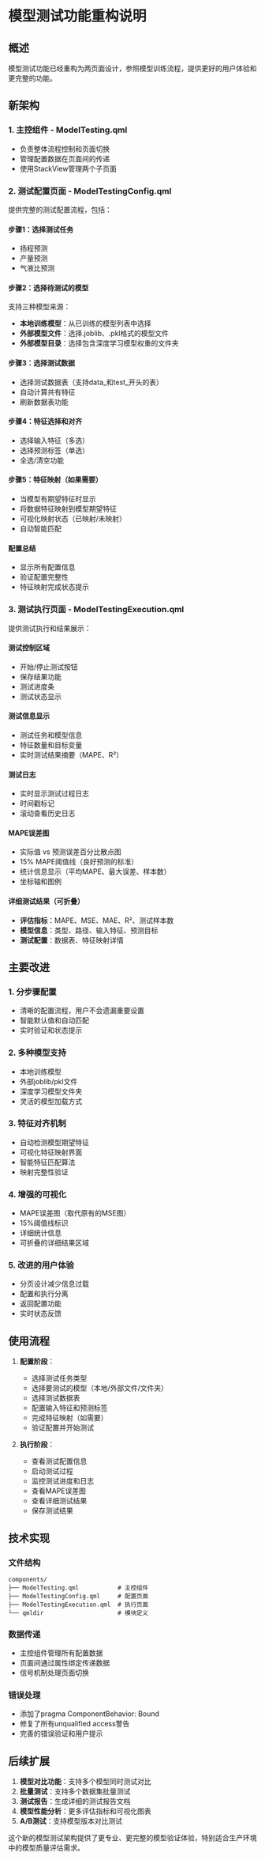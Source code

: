 # 模型测试功能重构说明

## 概述

模型测试功能已经重构为两页面设计，参照模型训练流程，提供更好的用户体验和更完整的功能。

## 新架构

### 1. 主控组件 - ModelTesting.qml
- 负责整体流程控制和页面切换
- 管理配置数据在页面间的传递
- 使用StackView管理两个子页面

### 2. 测试配置页面 - ModelTestingConfig.qml
提供完整的测试配置流程，包括：

#### 步骤1：选择测试任务
- 扬程预测
- 产量预测 
- 气液比预测

#### 步骤2：选择待测试的模型
支持三种模型来源：
- **本地训练模型**：从已训练的模型列表中选择
- **外部模型文件**：选择.joblib、.pkl格式的模型文件
- **外部模型目录**：选择包含深度学习模型权重的文件夹

#### 步骤3：选择测试数据
- 选择测试数据表（支持data_和test_开头的表）
- 自动计算共有特征
- 刷新数据表功能

#### 步骤4：特征选择和对齐
- 选择输入特征（多选）
- 选择预测标签（单选）
- 全选/清空功能

#### 步骤5：特征映射（如果需要）
- 当模型有期望特征时显示
- 将数据特征映射到模型期望特征
- 可视化映射状态（已映射/未映射）
- 自动智能匹配

#### 配置总结
- 显示所有配置信息
- 验证配置完整性
- 特征映射完成状态提示

### 3. 测试执行页面 - ModelTestingExecution.qml
提供测试执行和结果展示：

#### 测试控制区域
- 开始/停止测试按钮
- 保存结果功能
- 测试进度条
- 测试状态显示

#### 测试信息显示
- 测试任务和模型信息
- 特征数量和目标变量
- 实时测试结果摘要（MAPE、R²）

#### 测试日志
- 实时显示测试过程日志
- 时间戳标记
- 滚动查看历史日志

#### MAPE误差图
- 实际值 vs 预测误差百分比散点图
- 15% MAPE阈值线（良好预测的标准）
- 统计信息显示（平均MAPE、最大误差、样本数）
- 坐标轴和图例

#### 详细测试结果（可折叠）
- **评估指标**：MAPE、MSE、MAE、R²、测试样本数
- **模型信息**：类型、路径、输入特征、预测目标
- **测试配置**：数据表、特征映射详情

## 主要改进

### 1. 分步骤配置
- 清晰的配置流程，用户不会遗漏重要设置
- 智能默认值和自动匹配
- 实时验证和状态提示

### 2. 多种模型支持
- 本地训练模型
- 外部joblib/pkl文件
- 深度学习模型文件夹
- 灵活的模型加载方式

### 3. 特征对齐机制
- 自动检测模型期望特征
- 可视化特征映射界面
- 智能特征匹配算法
- 映射完整性验证

### 4. 增强的可视化
- MAPE误差图（取代原有的MSE图）
- 15%阈值线标识
- 详细统计信息
- 可折叠的详细结果区域

### 5. 改进的用户体验
- 分页设计减少信息过载
- 配置和执行分离
- 返回配置功能
- 实时状态反馈

## 使用流程

1. **配置阶段**：
   - 选择测试任务类型
   - 选择要测试的模型（本地/外部文件/文件夹）
   - 选择测试数据表
   - 配置输入特征和预测标签
   - 完成特征映射（如需要）
   - 验证配置并开始测试

2. **执行阶段**：
   - 查看测试配置信息
   - 启动测试过程
   - 监控测试进度和日志
   - 查看MAPE误差图
   - 查看详细测试结果
   - 保存测试结果

## 技术实现

### 文件结构
```
components/
├── ModelTesting.qml           # 主控组件
├── ModelTestingConfig.qml     # 配置页面
├── ModelTestingExecution.qml  # 执行页面
└── qmldir                     # 模块定义
```

### 数据传递
- 主控组件管理所有配置数据
- 页面间通过属性绑定传递数据
- 信号机制处理页面切换

### 错误处理
- 添加了pragma ComponentBehavior: Bound
- 修复了所有unqualified access警告
- 完善的错误验证和用户提示

## 后续扩展

1. **模型对比功能**：支持多个模型同时测试对比
2. **批量测试**：支持多个数据集批量测试
3. **测试报告**：生成详细的测试报告文档
4. **模型性能分析**：更多评估指标和可视化图表
5. **A/B测试**：支持模型版本对比测试

这个新的模型测试架构提供了更专业、更完整的模型验证体验，特别适合生产环境中的模型质量评估需求。
